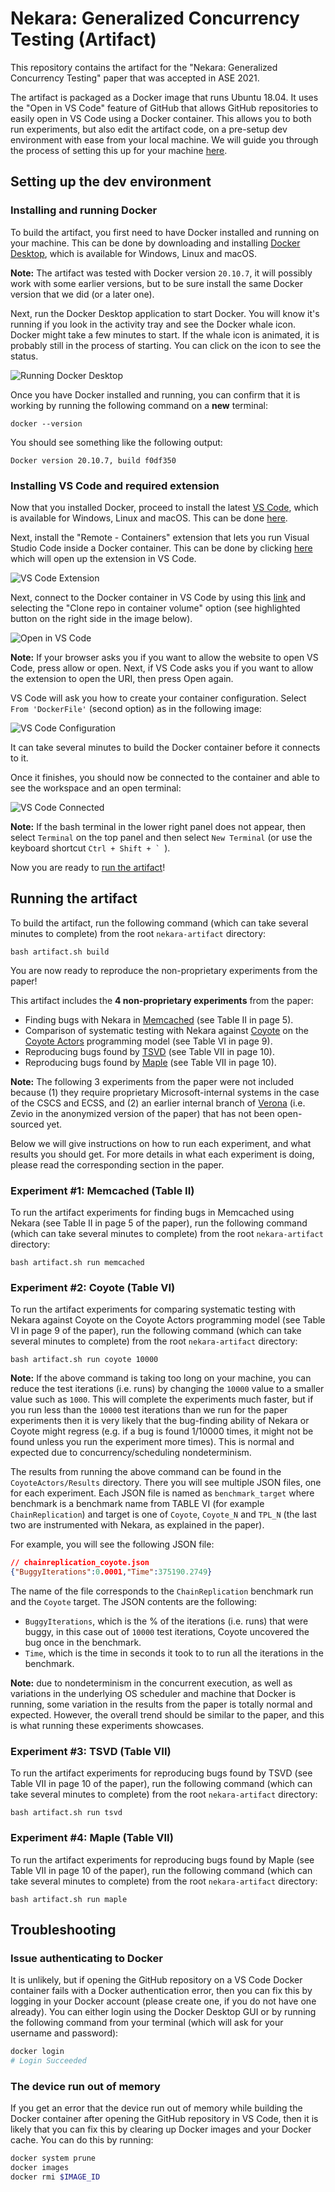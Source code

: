 # Nekara: Generalized Concurrency Testing (Artifact)

This repository contains the artifact for the "Nekara: Generalized Concurrency Testing" paper that
was accepted in ASE 2021.

The artifact is packaged as a Docker image that runs Ubuntu 18.04. It uses the "Open in VS Code"
feature of GitHub that allows GitHub repositories to easily open in VS Code using a Docker
container. This allows you to both run experiments, but also edit the artifact code, on a pre-setup
dev environment with ease from your local machine. We will guide you through the process of setting
this up for your machine [here](#prerequisites).

## Setting up the dev environment

### Installing and running Docker

To build the artifact, you first need to have Docker installed and running on your machine. This can
be done by downloading and installing [Docker
Desktop](https://www.docker.com/products/docker-desktop), which is available for Windows, Linux and
macOS.

**Note:** The artifact was tested with Docker version `20.10.7`, it will possibly work with some
earlier versions, but to be sure install the same Docker version that we did (or a later one).

Next, run the Docker Desktop application to start Docker. You will know it's running if you look in
the activity tray and see the Docker whale icon. Docker might take a few minutes to start. If the
whale icon is animated, it is probably still in the process of starting. You can click on the icon
to see the status.

![Running Docker Desktop](https://code.visualstudio.com/assets/docs/remote/containers-tutorial/docker-status.png)

Once you have Docker installed and running, you can confirm that it is working by running the
following command on a **new** terminal:
```
docker --version
```

You should see something like the following output:
```
Docker version 20.10.7, build f0df350
```

### Installing VS Code and required extension

Now that you installed Docker, proceed to install the latest [VS
Code](https://code.visualstudio.com/), which is available for Windows, Linux and macOS. This can be
done [here](https://code.visualstudio.com/Download).

Next, install the "Remote - Containers" extension that lets you run Visual Studio Code inside a
Docker container. This can be done by clicking
[here](vscode:extension/ms-vscode-remote.remote-containers) which will open up the extension in VS
Code.

![VS Code Extension](Images/vs-code-remote-containers-extension.png)

Next, connect to the Docker container in VS Code by using this
[link](https://open.vscode.dev/pdeligia/nekara-artifact) and selecting the "Clone repo in container
volume" option (see highlighted button on the right side in the image below).

![Open in VS Code](Images/vs-code-open-repo.png)

**Note:** If your browser asks you if you want to allow the website to open VS Code, press allow or open.
Next, if VS Code asks you if you want to allow the extension to open the URI, then press Open again.

VS Code will ask you how to create your container configuration. Select `From 'DockerFile'` (second
option) as in the following image:

![VS Code Configuration](Images/vs-code-configuration.png)

It can take several minutes to build the Docker container before it connects to it.

Once it finishes, you should now be connected to the container and able to see the workspace and an
open terminal:

![VS Code Connected](Images/vs-code-connected.png)

**Note:** If the bash terminal in the lower right panel does not appear, then select `Terminal` on the top panel and then select `New Terminal` (or use the keyboard shortcut ``Ctrl + Shift + ` ``).

Now you are ready to [run the artifact](#running-the-artifact)!

## Running the artifact

To build the artifact, run the following command (which can take several minutes to complete) from
the root `nekara-artifact` directory:
```
bash artifact.sh build
```
You are now ready to reproduce the non-proprietary experiments from the paper!

This artifact includes the **4 non-proprietary experiments** from the paper:
- Finding bugs with Nekara in [Memcached](https://www.memcached.org/) (see Table II in page 5).
- Comparison of systematic testing with Nekara against [Coyote](https://github.com/microsoft/Coyote)
  on the [Coyote Actors](https://microsoft.github.io/coyote/#concepts/actors/overview/) programming
  model (see Table VI in page 9).
- Reproducing bugs found by [TSVD](https://github.com/microsoft/TSVD) (see Table VII in page 10).
- Reproducing bugs found by [Maple](http://web.eecs.umich.edu/~nsatish/papers/OOPSLA-12-Maple.pdf)
  (see Table VII in page 10).

**Note:** The following 3 experiments from the paper were not included because (1) they require
proprietary Microsoft-internal systems in the case of the CSCS and ECSS, and (2) an earlier internal
branch of [Verona](https://github.com/microsoft/verona) (i.e. Zevio in the anonymized version of the
paper) that has not been open-sourced yet.

Below we will give instructions on how to run each experiment, and what results you should get. For
more details in what each experiment is doing, please read the corresponding section in the paper.

### Experiment #1: Memcached (Table II)

To run the artifact experiments for finding bugs in Memcached using Nekara (see Table II in page 5
of the paper), run the following command (which can take several minutes to complete) from the root
`nekara-artifact` directory:
```
bash artifact.sh run memcached
```

### Experiment #2: Coyote (Table VI)

To run the artifact experiments for comparing systematic testing with Nekara against Coyote on the
Coyote Actors programming model (see Table VI in page 9 of the paper), run the following command
(which can take several minutes to complete) from the root `nekara-artifact` directory:
```
bash artifact.sh run coyote 10000
```

**Note:** If the above command is taking too long on your machine, you can reduce the test
iterations (i.e. runs) by changing the `10000` value to a smaller value such as `1000`. This will
complete the experiments much faster, but if you run less than the `10000` test iterations than we
run for the paper experiments then it is very likely that the bug-finding ability of Nekara or
Coyote might regress (e.g. if a bug is found 1/10000 times, it might not be found unless you run the
experiment more times). This is normal and expected due to concurrency/scheduling nondeterminism.

The results from running the above command can be found in the `CoyoteActors/Results` directory.
There you will see multiple JSON files, one for each experiment. Each JSON file is named as
`benchmark_target` where benchmark is a benchmark name from TABLE VI (for example
`ChainReplication`) and target is one of `Coyote`, `Coyote_N` and `TPL_N` (the last two are
instrumented with Nekara, as explained in the paper).

For example, you will see the following JSON file:
```json
// chainreplication_coyote.json
{"BuggyIterations":0.0001,"Time":375190.2749}
```

The name of the file corresponds to the `ChainReplication` benchmark run and the `Coyote` target.
The JSON contents are the following:
- `BuggyIterations`, which is the % of the iterations (i.e. runs) that were buggy, in this case out
  of `10000` test iterations, Coyote uncovered the bug once in the benchmark.
- `Time`, which is the time in seconds it took to to run all the iterations in the benchmark.

**Note:** due to nondeterminism in the concurrent execution, as well as variations in the underlying
OS scheduler and machine that Docker is running, some variation in the results from the paper is
totally normal and expected. However, the overall trend should be similar to the paper, and this is
what running these experiments showcases.

### Experiment #3: TSVD (Table VII)

To run the artifact experiments for reproducing bugs found by TSVD (see Table VII in page 10 of the
paper), run the following command (which can take several minutes to complete) from the root
`nekara-artifact` directory:
```
bash artifact.sh run tsvd
```

### Experiment #4: Maple (Table VII)

To run the artifact experiments for reproducing bugs found by Maple (see Table VII in page 10 of the
paper), run the following command (which can take several minutes to complete) from the root
`nekara-artifact` directory:
```
bash artifact.sh run maple
```

## Troubleshooting

### Issue authenticating to Docker
It is unlikely, but if opening the GitHub repository on a VS Code Docker container fails with a
Docker authentication error, then you can fix this by logging in your Docker account (please create
one, if you do not have one already). You can either login using the Docker Desktop GUI or by
running the following command from your terminal (which will ask for your username and password):
```bash
docker login
# Login Succeeded
```

### The device run out of memory
If you get an error that the device run out of memory while building the Docker container after opening the GitHub repository in VS Code, then it is likely that you can fix this by clearing up Docker images and your Docker cache. You can do this by running:
```bash
docker system prune
docker images
docker rmi $IMAGE_ID
```
